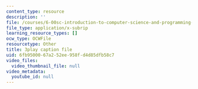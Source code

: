 ```yaml
---
content_type: resource
description: ''
file: /courses/6-00sc-introduction-to-computer-science-and-programming-spring-2011/6fb9500067a252ee958fd4d85dfb58c7_UHRhUufAlE4.vtt
file_type: application/x-subrip
learning_resource_types: []
ocw_type: OCWFile
resourcetype: Other
title: 3play caption file
uid: 6fb95000-67a2-52ee-958f-d4d85dfb58c7
video_files:
  video_thumbnail_file: null
video_metadata:
  youtube_id: null
---
```

